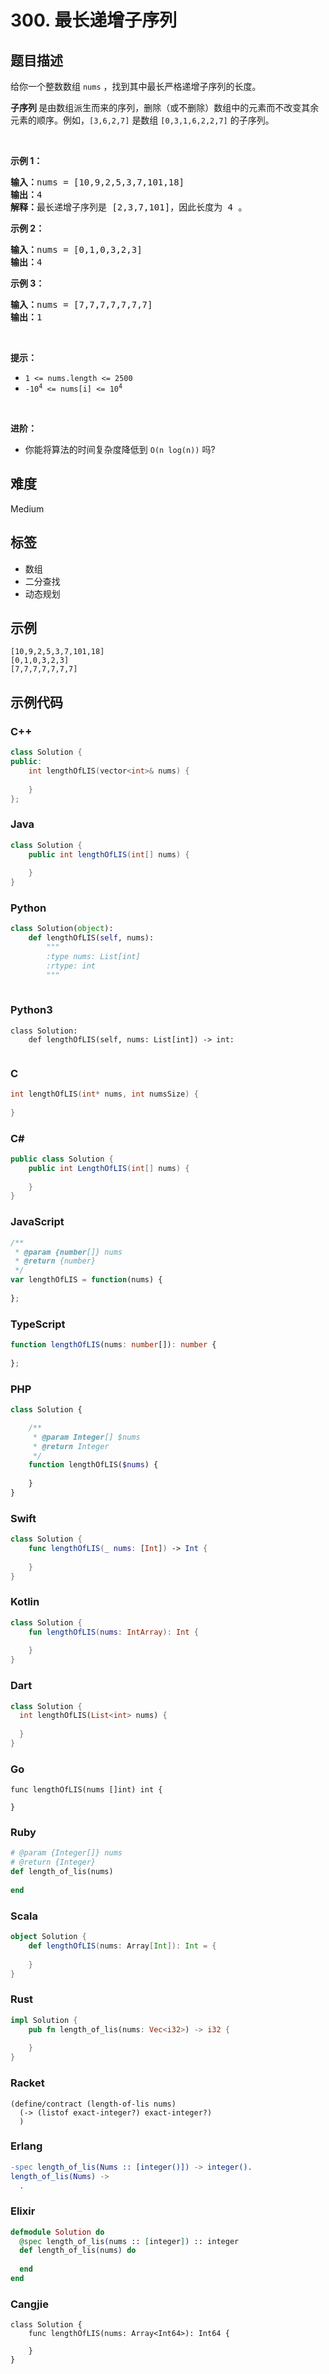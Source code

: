 # 300. 最长递增子序列

## 题目描述

<p>给你一个整数数组 <code>nums</code> ，找到其中最长严格递增子序列的长度。</p>

<p><strong>子序列&nbsp;</strong>是由数组派生而来的序列，删除（或不删除）数组中的元素而不改变其余元素的顺序。例如，<code>[3,6,2,7]</code> 是数组 <code>[0,3,1,6,2,2,7]</code> 的<span data-keyword="subsequence-array">子序列</span>。</p>
&nbsp;

<p><strong>示例 1：</strong></p>

<pre>
<strong>输入：</strong>nums = [10,9,2,5,3,7,101,18]
<strong>输出：</strong>4
<strong>解释：</strong>最长递增子序列是 [2,3,7,101]，因此长度为 4 。
</pre>

<p><strong>示例 2：</strong></p>

<pre>
<strong>输入：</strong>nums = [0,1,0,3,2,3]
<strong>输出：</strong>4
</pre>

<p><strong>示例 3：</strong></p>

<pre>
<strong>输入：</strong>nums = [7,7,7,7,7,7,7]
<strong>输出：</strong>1
</pre>

<p>&nbsp;</p>

<p><strong>提示：</strong></p>

<ul>
	<li><code>1 &lt;= nums.length &lt;= 2500</code></li>
	<li><code>-10<sup>4</sup> &lt;= nums[i] &lt;= 10<sup>4</sup></code></li>
</ul>

<p>&nbsp;</p>

<p><b>进阶：</b></p>

<ul>
	<li>你能将算法的时间复杂度降低到&nbsp;<code>O(n log(n))</code> 吗?</li>
</ul>


## 难度

Medium

## 标签

- 数组
- 二分查找
- 动态规划

## 示例

```
[10,9,2,5,3,7,101,18]
[0,1,0,3,2,3]
[7,7,7,7,7,7,7]
```

## 示例代码

### C++

```cpp
class Solution {
public:
    int lengthOfLIS(vector<int>& nums) {
        
    }
};
```

### Java

```java
class Solution {
    public int lengthOfLIS(int[] nums) {
        
    }
}
```

### Python

```python
class Solution(object):
    def lengthOfLIS(self, nums):
        """
        :type nums: List[int]
        :rtype: int
        """
        
```

### Python3

```python3
class Solution:
    def lengthOfLIS(self, nums: List[int]) -> int:
        
```

### C

```c
int lengthOfLIS(int* nums, int numsSize) {
    
}
```

### C#

```csharp
public class Solution {
    public int LengthOfLIS(int[] nums) {
        
    }
}
```

### JavaScript

```javascript
/**
 * @param {number[]} nums
 * @return {number}
 */
var lengthOfLIS = function(nums) {
    
};
```

### TypeScript

```typescript
function lengthOfLIS(nums: number[]): number {
    
};
```

### PHP

```php
class Solution {

    /**
     * @param Integer[] $nums
     * @return Integer
     */
    function lengthOfLIS($nums) {
        
    }
}
```

### Swift

```swift
class Solution {
    func lengthOfLIS(_ nums: [Int]) -> Int {
        
    }
}
```

### Kotlin

```kotlin
class Solution {
    fun lengthOfLIS(nums: IntArray): Int {
        
    }
}
```

### Dart

```dart
class Solution {
  int lengthOfLIS(List<int> nums) {
    
  }
}
```

### Go

```golang
func lengthOfLIS(nums []int) int {
    
}
```

### Ruby

```ruby
# @param {Integer[]} nums
# @return {Integer}
def length_of_lis(nums)
    
end
```

### Scala

```scala
object Solution {
    def lengthOfLIS(nums: Array[Int]): Int = {
        
    }
}
```

### Rust

```rust
impl Solution {
    pub fn length_of_lis(nums: Vec<i32>) -> i32 {
        
    }
}
```

### Racket

```racket
(define/contract (length-of-lis nums)
  (-> (listof exact-integer?) exact-integer?)
  )
```

### Erlang

```erlang
-spec length_of_lis(Nums :: [integer()]) -> integer().
length_of_lis(Nums) ->
  .
```

### Elixir

```elixir
defmodule Solution do
  @spec length_of_lis(nums :: [integer]) :: integer
  def length_of_lis(nums) do
    
  end
end
```

### Cangjie

```cangjie
class Solution {
    func lengthOfLIS(nums: Array<Int64>): Int64 {

    }
}
```

